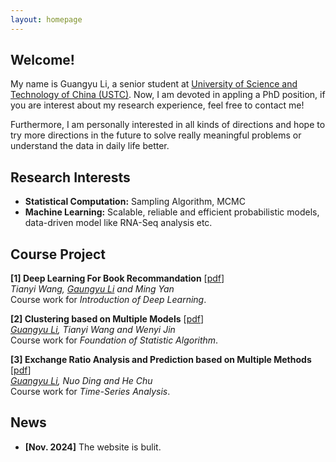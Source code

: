 ```yaml
---
layout: homepage
---
```


## Welcome!

My name is Guangyu Li, a senior student at [University of Science and Technology of China (USTC)](https://en.ustc.edu.cn/). Now, I am devoted in appling a PhD position, if you are interest about my research experience, feel free to contact me!

Furthermore, I am personally interested in all kinds of directions and hope to try more directions in the future to solve really meaningful problems or understand the data in daily life better.

## Research Interests

- **Statistical Computation:** Sampling Algorithm, MCMC
- **Machine Learning:** Scalable, reliable and efficient probabilistic models, data-driven model like RNA-Seq analysis etc.

## Course Project

<b>[1] Deep Learning For Book Recommandation</b> [[pdf](../assets/files/Deep_Learning_for_Recommendation.pdf)]<br/>
*Tianyi Wang, <u>Gaungyu Li</u> and Ming Yan* <br/>
Course work for *Introduction of Deep Learning*.

<b>[2] Clustering based on Multiple Models</b> [[pdf](../assets/files/SA_FINAL(1).pdf)]<br/>
*<u>Guangyu Li</u>, Tianyi Wang and Wenyi Jin* <br/>
Course work for *Foundation of Statistic Algorithm*.


<b>[3] Exchange Ratio Analysis and Prediction based on Multiple Methods</b> [[pdf](../assets/files/ratio.pdf)]<br/>
*<u>Guangyu Li</u>, Nuo Ding and He Chu* <br/>
Course work for *Time-Series Analysis*.



## News

- **[Nov. 2024]** The website is bulit.
